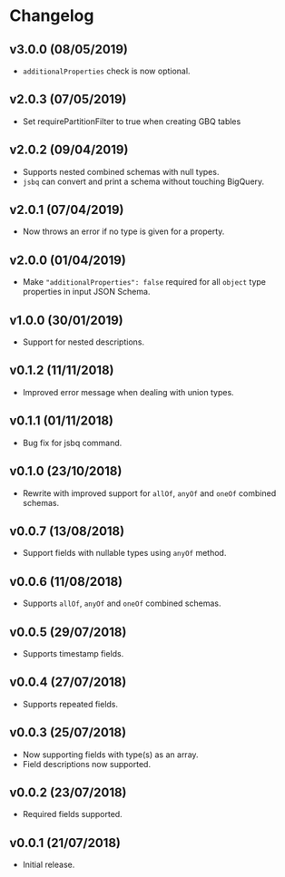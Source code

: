 # Changelog

## v3.0.0 (08/05/2019)

* `additionalProperties` check is now optional.

## v2.0.3 (07/05/2019)

* Set requirePartitionFilter to true when creating GBQ tables

## v2.0.2 (09/04/2019)

* Supports nested combined schemas with null types.
* `jsbq` can convert and print a schema without touching BigQuery.

## v2.0.1 (07/04/2019)

* Now throws an error if no type is given for a property.

## v2.0.0 (01/04/2019)

* Make `"additionalProperties": false` required for all `object` type properties in input JSON Schema.

## v1.0.0 (30/01/2019)

* Support for nested descriptions.

## v0.1.2 (11/11/2018)

* Improved error message when dealing with union types.

## v0.1.1 (01/11/2018)

* Bug fix for jsbq command.

## v0.1.0 (23/10/2018)

* Rewrite with improved support for `allOf`, `anyOf` and `oneOf` combined schemas.

## v0.0.7 (13/08/2018)

* Support fields with nullable types using `anyOf` method.

## v0.0.6 (11/08/2018)

* Supports `allOf`, `anyOf` and `oneOf` combined schemas.

## v0.0.5 (29/07/2018)

* Supports timestamp fields.

## v0.0.4 (27/07/2018)

* Supports repeated fields.

## v0.0.3 (25/07/2018)

* Now supporting fields with type(s) as an array.
* Field descriptions now supported.

## v0.0.2 (23/07/2018)

* Required fields supported.

## v0.0.1 (21/07/2018)

* Initial release.
